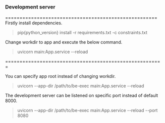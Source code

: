 
### Development server
=====================================================
Firstly install dependencies.
> pip{python_version} install -r requirements.txt -c constraints.txt
 
Change workdir to app and execute the below command.
> uvicorn main:App.service --reload

=======================================================

You can specify app root instead of changing workdir.
> uvicorn --app-dir /path/to/be-exec main:App.service --reload

The development server can be listened on specific port instead of default 8000.
> uvicorn --app-dir /path/to/be-exec main:App.service --reload --port 8080
